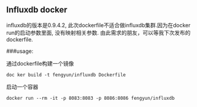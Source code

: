 ## Influxdb docker 

influxdb的版本是0.9.4.2, 此次dockerfile不适合做influxdb集群.因为在docker run的启动参数里面, 没有映射相关参数.  由此需求的朋友，可以等我下次发布的dockerfile.

###usage:

通过dockerfile构建一个镜像
```
doc ker build -t fengyun/influxdb Dockerfile
```

启动一个容器
```
docker run --rm -it -p 8083:8083 -p 8086:8086 fengyun/influxdb
```


